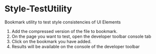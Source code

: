 # Style-TestUtility
Bookmark utility to test style consistencies of UI Elements

1. Add the compressed version of the file to bookmark.
2. On the page you want to test, open the developer toolbar console tab
3. Click on the bookmark you have added.
4. Results will be available on the console of the developer toolbar
